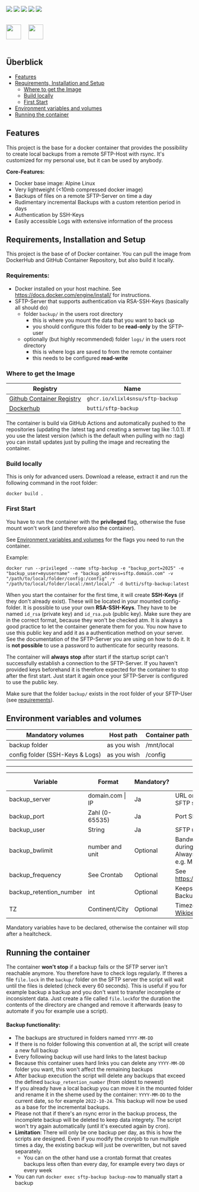 


![](https://img.shields.io/github/workflow/status/XLixl4snSU/sftp-backup/Docker?style=flat-square)
![](https://img.shields.io/github/release-date/XLixl4snSU/sftp-backup?style=flat-square)
![](https://img.shields.io/docker/v/butti/sftp-backup/latest?style=flat-square)
![](https://img.shields.io/docker/image-size/butti/sftp-backup/latest?style=flat-square)
![](https://img.shields.io/docker/pulls/butti/sftp-backup?style=flat-square)

 <br>
 <a href="https://github.com/XLixl4snSU/sftp-backup"><img src="https://github.githubassets.com/images/modules/logos_page/GitHub-Logo.png" height="40"></a>    &nbsp;&nbsp;&nbsp;   <a href="https://hub.docker.com/r/butti/sftp-backup"><img src="https://www.docker.com/wp-content/uploads/2022/03/horizontal-logo-monochromatic-white.png" height="40" ></a>
 <br><br>
 
## Überblick
- [Features](#Features)
- [Requirements, Installation and Setup](#Requirements,-Installation-and-Setup)
	- [Where to get the Image](#Where-to-get-the-Image)
	- [Build locally](#Build-locally)
	- [First Start](#First-Start)
- [Environment variables and volumes](#Environment-variables-and-volumes) 
- [ Running the container](#Running-the-container)

## Features
This project is the base for a docker container that provides the possibility to create local backups from a remote SFTP-Host with rsync. It's customized for my personal use, but it can be used by anybody.

**Core-Features:**

 - Docker base image: Alpine Linux
 - Very lightweight (<10mb compressed docker image)
 - Backups of files on a remote SFTP-Server on time a day
 - Rudimentary incremental Backups with a custom retention period in days
 - Authentication by SSH-Keys
 - Easily accessible Logs with extensive information of the process
## Requirements, Installation and Setup
This project is the base of of Docker container. You can pull the image from DockerHub and GitHub Container Repository, but also build it locally.
### Requirements:
 - Docker installed on your host machine. See https://docs.docker.com/engine/install/ for instructions.
 - SFTP-Server that supports authentication via RSA-SSH-Keys (basically all should do)
	 - folder `backup/` in the users root directory
		 - this is where you mount the data that you want to back up
		 - you should configure this folder to be **read-only** by the SFTP-user
	 - optionally (but highly recommended) folder `logs/` in the users root directory
		 - this is where logs are saved to from the remote container
		 - this needs to be configured **read-write**



### Where to get the Image
|Registry| Name |
|--|--|
|[Github Container Registry](https://github.com/XLixl4snSU/sftp-backup/pkgs/container/sftp-backup)|`ghcr.io/xlixl4snsu/sftp-backup`
| [Dockerhub](https://hub.docker.com/r/butti/sftp-backup) | `butti/sftp-backup` |

The container is build via GitHub Actions and automatically pushed to the repositories (updating the :latest tag and creating a semver tag like :1.0.1).
If you use the latest version (which is the default when pulling with no :tag) you can install updates just by pulling the image and recreating the container.
### Build locally
This is only for advanced users.
Download a release, extract it and run the following command in the root folder:

    docker build .

### First Start
You have to run the container with the **privileged** flag, otherwise the fuse mount won't work (and therefore also the container).

See [Environment variables and volumes](#Environment-variables-and-volumes) for the flags you need to run the container.

Example:

    docker run --privileged --name sftp-backup -e "backup_port=2025" -e "backup_user=myusername" -e "backup_address=sftp.domain.com" -v "/path/to/local/folder/config:/config" -v "/path/to/local/folder/local:/mnt/local/" -d butti/sftp-backup:latest
    

When you start the container for the first time, it will create **SSH-Keys** (if they don't already exist). These will be located in your mounted config-folder.
It is possible to use your own **RSA-SSH-Keys**. They have to be named `id_rsa` (private key) and `id_rsa.pub` (public key). Make sure they are in the correct format, because they won't be checked atm. It is always a good practice to let the container generate them for you. 
You now have to use this public key and add it as a authentication method on your server. See the documentation of the SFTP-Server you are using on how to do it. It is **not possible** to use a password to authenticate for security reasons.

The container will **always stop** after start if the startup script can't successfully establish a connection to the SFTP-Server.
If you haven't provided keys beforehand it is therefore expected for the container to stop after the first start. Just start it again once your SFTP-Server is configured to use the public key.

Make sure that the folder `backup/` exists in the root folder of your SFTP-User (see [requirements](#requirements)).


## Environment variables and volumes

|Mandatory volumes|Host path|Container path|
|--|--|--| 
|backup folder|as you wish|/mnt/local|
|config folder (SSH-Keys & Logs)|as you wish|/config|
---
|Variable|Format|Mandatory?|Info|Default value
|--|--|--|--|--|
|backup_server|domain.com \| IP|Ja| URL or IP of the SFTP server|-
|backup_port|Zahl (0-65535)|Ja|Port SFTP server|-
|backup_user|String|Ja|SFTP username|-
|backup_bwlimit|number and unit|Optional|Bandwith limit during the backup. Always add a unit, e.g. M = Megabyte|4M
|backup_frequency|See Crontab |Optional|See https://crontab.guru|10 3 * * *
|backup_retention_number|int| Optional|Keeps last X (daily) Backups|7
|TZ|Continent/City|Optional|Timezone (see [Wikipedia](https://en.wikipedia.org/wiki/List_of_tz_database_time_zones))|Europe/Berlin

Mandatory variables have to be declared, otherwise the container will stop after a healtcheck.


## Running the container
The container **won't stop** if a backup fails or the SFTP server isn't reachable anymore. You therefore have to check logs regularly.
If theres a file `file.lock` in the `backup/` folder on the SFTP server the script will wait until the files is deleted (check every 60 seconds).
This is useful if you for example backup a backup and you don't want to transfer incomplete or inconsistent data. 
Just create a file called `file.lock`for the duration the contents of the directory are changed and remove it afterwards (easy to automate if you for example use a script).

#### Backup functionality:

- The backups are structured in folders named  `YYYY-MM-DD`
- If there is no folder following this convention at all, the script will create a new full backup
- Every following backup will use hard links to the latest backup 
- Because this container uses hard links you can delete any `YYYY-MM-DD`  folder you want, this won't affect the remaining backups
- After backup execution the script will delete any backups that exceed the defined `backup_retention_number` (from oldest to newest)
- If you already have a local backup you can move it in the mounted folder and rename it in the sheme used by the container: `YYYY-MM-DD` to the current date, so for example `2022-10-24`. This backup will now be used as a base for the incremental backups.
- Please not that if there's an rsync error in the backup process, the incomplete backup will be deleted to keep data integrety. The script won't try again automatically (until it's executed again by cron).
- **Limitation**: There will only be one backup per day, as this is how the scripts are designed. Even if you modify the cronjob to run multiple times a day, the existing backup will just be overwritten, but not saved separately.
	- You can on the other hand use a crontab format that creates backups less often than every day, for example every two days or every week
- You can run `docker exec sftp-backup backup-now` to manually start a backup
